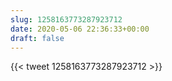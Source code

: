 ```yaml
---
slug: 1258163773287923712
date: 2020-05-06 22:36:33+00:00
draft: false
---
```


{{< tweet 1258163773287923712 >}}

